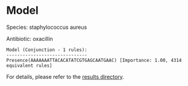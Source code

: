 
# Model

Species: staphylococcus aureus

Antibiotic: oxacillin

```
Model (Conjunction - 1 rules):
------------------------------
Presence(AAAAAAATTACACATATCGTGAGCAATGAAC) [Importance: 1.00, 4314 equivalent rules]

```

For details, please refer to the [results directory](../../../../../results/scm_b/staphylococcus+aureus/oxacillin/repeat_0/).

